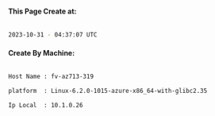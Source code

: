 
   
#### This Page Create at:

```bash

2023-10-31 - 04:37:07 UTC

```

#### Create By Machine:

```bash

Host Name : fv-az713-319

platform  : Linux-6.2.0-1015-azure-x86_64-with-glibc2.35

Ip Local  : 10.1.0.26

```

